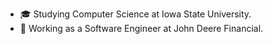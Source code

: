 - 🎓 Studying Computer Science at Iowa State University.
- 🚜 Working as a Software Engineer at John Deere Financial.
